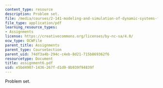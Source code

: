 ```yaml
---
content_type: resource
description: Problem set.
file: /media/courses/2-141-modeling-and-simulation-of-dynamic-systems-fall-2006/e5bd49071436267fd1d98b939f94839f_assignment6.pdf
file_type: application/pdf
learning_resource_types:
- Assignments
license: https://creativecommons.org/licenses/by-nc-sa/4.0/
ocw_type: OCWFile
parent_title: Assignments
parent_type: CourseSection
parent_uid: 74df3a4b-294c-c4eb-8d21-715b869362f6
resourcetype: Document
title: assignment6.pdf
uid: e5bd4907-1436-267f-d1d9-8b939f94839f
---
```

Problem set.